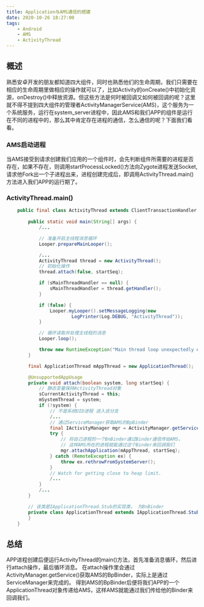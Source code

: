 ```yaml
---
title: Application与AMS通信的搭建
date: 2020-10-26 18:27:00
tags:
    - Android
    - AMS
    - ActivityThread
---
```

## 概述
熟悉安卓开发的朋友都知道四大组件，同时也熟悉他们的生命周期，我们只需要在相应的生命周期里做相应的操作就可以了，比如Activity的onCreate()中初始化资源，onDestroy()中释放资源。但这些方法是何时被回调又如何被回调的呢？这里就不得不提到四大组件的管理者ActivityManagerService(AMS)，这个服务为一个系统服务，运行在system_server进程中，因此AMS和我们APP的组件是运行在不同的进程中的，那么其中肯定存在进程的通信，怎么通信的呢？下面我们看看。

### AMS启动进程
当AMS接受到请求创建我们应用的一个组件时，会先判断组件所需要的进程是否存在，如果不存在，则调用startProcessLocked()方法向Zygote进程发送Socket,请求他Fork出一个子进程出来，进程创建完成后，即调用ActivityThread.main()方法进入我们APP的运行期了。

### ActivityThread.main()
``` java
    public final class ActivityThread extends ClientTransactionHandler {
    
        public static void main(String[] args) {
            /...

            // 准备开启主线程消息循环
            Looper.prepareMainLooper();

            /...
            ActivityThread thread = new ActivityThread();
            // 初始化操作
            thread.attach(false, startSeq);

            if (sMainThreadHandler == null) {
                sMainThreadHandler = thread.getHandler();
            }

            if (false) {
                Looper.myLooper().setMessageLogging(new
                        LogPrinter(Log.DEBUG, "ActivityThread"));
            }

            // 循环读取并处理主线程的消息
            Looper.loop();

            throw new RuntimeException("Main thread loop unexpectedly exited");
        }

        final ApplicationThread mAppThread = new ApplicationThread();

        @UnsupportedAppUsage
        private void attach(boolean system, long startSeq) {
            // 静态变量保持ActivityThread对象
            sCurrentActivityThread = this;
            mSystemThread = system;
            if (!system) {
                // 不是系统UID进程 进入该分支
                /...
                // 通过ServiceManager获取AMS的BpBinder
                final IActivityManager mgr = ActivityManager.getService();
                try {
                    // 将自己进程的一个BnBinder通过Binder通信传给AMS，
                    // 这样AMS所在的进程就能通过这个Binder来回调我们
                    mgr.attachApplication(mAppThread, startSeq);
                } catch (RemoteException ex) {
                    throw ex.rethrowFromSystemServer();
                }
                // Watch for getting close to heap limit.
                /...
            } 
            /...
        }

        // 该类是IApplicationThread.Stub的实现类， 为BnBinder
        private class ApplicationThread extends IApplicationThread.Stub {
        }
    }
```

## 总结
APP进程创建后便运行ActivityThread的main()方法，首先准备消息循环，然后进行attach操作，最后循环消息。
在attach操作里会通过ActivityManager.getService()获取AMS的BpBinder，实际上是通过ServiceManager来完成的。
得到AMS的BpBinder后便将我们APP的一个ApplicationThread对象传递给AMS，这样AMS就能通过我们传给他的Binder来回调我们。

